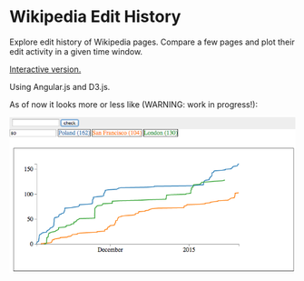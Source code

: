 # Wikipedia Edit History

Explore edit history of Wikipedia pages. Compare a few pages and plot their edit activity in a given time window. 

[Interactive version.]((http://stared.github.io/wikipedia_edit_hist/))

Using Angular.js and D3.js.

As of now it looks more or less like (WARNING: work in progress!):

![Screenshot Dev](screenshot_dev.png)
